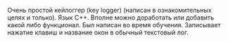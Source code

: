 Очень простой кейлоггер (key logger) (написан в ознакомительных целях и только). Язык С++. Вполне можно доработать или добавить какой либо функционал. Был написан во время обучения. Записывает нажатие клавиш и название окон в обычный текстовый лог.
